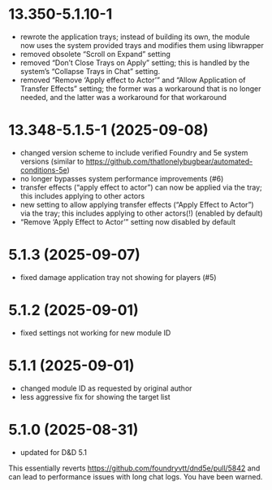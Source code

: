 # 13.350-5.1.10-1

* rewrote the application trays; instead of building its own, the module now uses the system provided trays and modifies them using libwrapper
* removed obsolete “Scroll on Expand” setting
* removed “Don’t Close Trays on Apply” setting; this is handled by the system’s “Collapse Trays in Chat” setting.
* removed “Remove ‘Apply effect to Actor’” and “Allow Application of Transfer Effects” setting; the former was a workaround that is no longer needed, and the latter was a workaround for that workaround

# 13.348-5.1.5-1 (2025-09-08)

* changed version scheme to include verified Foundry and 5e system versions (similar to https://github.com/thatlonelybugbear/automated-conditions-5e)
* no longer bypasses system performance improvements (#6)
* transfer effects (“apply effect to actor”) can now be applied via the tray; this includes applying to other actors
* new setting to allow applying transfer effects (“Apply Effect to Actor”) via the tray; this includes applying to other actors(!) (enabled by default)
* “Remove ‘Apply Effect to Actor’” setting now disabled by default

# 5.1.3 (2025-09-07)

* fixed damage application tray not showing for players (#5)

# 5.1.2 (2025-09-01)

* fixed settings not working for new module ID

# 5.1.1 (2025-09-01)

* changed module ID as requested by original author
* less aggressive fix for showing the target list

# 5.1.0 (2025-08-31)

* updated for D&D 5.1

This essentially reverts https://github.com/foundryvtt/dnd5e/pull/5842 and can lead to performance issues with long chat logs. You have been warned.
